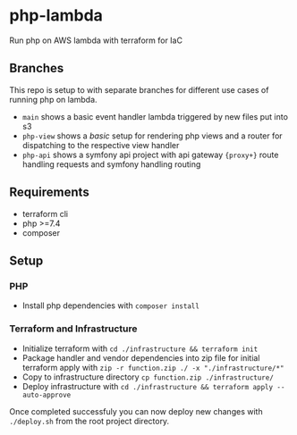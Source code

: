 # php-lambda

Run php on AWS lambda with terraform for IaC

## Branches

This repo is setup to with separate branches for different use cases of running php on lambda.

- `main` shows a basic event handler lambda triggered by new files put into s3
- `php-view` shows a *basic* setup for rendering php views and a router for dispatching to the respective view handler
- `php-api` shows a symfony api project with api gateway `{proxy+}` route handling requests and symfony handling routing

## Requirements

- terraform cli
- php >=7.4
- composer

## Setup

### PHP

- Install php dependencies with `composer install`

### Terraform and Infrastructure

- Initialize terraform with `cd ./infrastructure && terraform init`
- Package handler and vendor dependencies into zip file for initial terraform apply with `zip -r function.zip ./ -x "./infrastructure/*"`
- Copy to infrastructure directory `cp function.zip ./infrastructure/`
- Deploy infrastructure with `cd ./infrastructure && terraform apply --auto-approve`

Once completed successfuly you can now deploy new changes with `./deploy.sh` from the root project directory.
